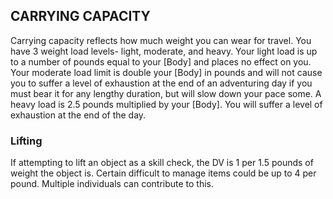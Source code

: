 ## CARRYING CAPACITY
Carrying capacity reflects how much weight you can wear for travel. You have 3 weight load levels- light, moderate, and heavy. Your light load is up to a number of pounds equal to your [Body] and places no effect on you. Your moderate load limit is double your [Body] in pounds and will not cause you to suffer a level of exhaustion at the end of an adventuring day if you must bear it for any lengthy duration, but will slow down your pace some. A heavy load is 2.5 pounds multiplied by your [Body]. You will suffer a level of exhaustion at the end of the day.

### Lifting
If attempting to lift an object as a skill check, the DV is 1 per 1.5 pounds of weight the object is. Certain difficult to manage items could be up to 4 per pound. Multiple individuals can contribute to this.

